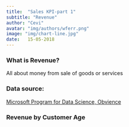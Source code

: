 ```yaml
---
title:  "Sales KPI-part 1"
subtitle: "Revenue"
author: "Cevi"
avatar: "img/authors/wferr.png"
image: "img/chart-line.jpg"
date:   15-05-2018
---
```


### What is Revenue?
All about money from sale of goods or services


### Data source:
[Microsoft Program for Data Science, Obvience](https://academy.microsoft.com/en-us/professional-program/tracks/data-science/)

### Revenue by Customer Age
